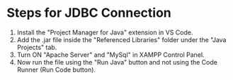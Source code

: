 # Steps for JDBC Connection

1. Install the "Project Manager for Java" extension in VS Code.
2. Add the .jar file inside the "Referenced Libraries" folder under the "Java Projects" tab.
3. Turn ON "Apache Server" and "MySql" in XAMPP Control Panel.
4. Now run the file using the "Run Java" button and not using the Code Runner (Run Code button).
